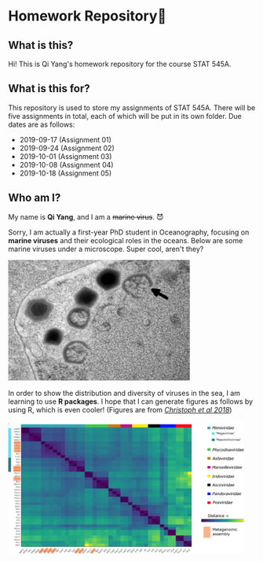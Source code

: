 # Homework Repository:bookmark: 

## What is this?
Hi! This is Qi Yang's homework repository for the course STAT 545A.

## What is this for?
This repository is used to store my assignments of STAT 545A. There will be five assignments in total, each of which will be put in its own folder. Due dates are as follows:
- 2019-09-17 (Assignment 01)
- 2019-09-24 (Assignment 02)
- 2019-10-01 (Assignment 03)
- 2019-10-08 (Assignment 04)
- 2019-10-18 (Assignment 05)

## Who am I?
My name is **Qi Yang**, and I am a <del>marine virus</del>. :smiling_imp:

Sorry, I am actually a first-year PhD student in Oceanography, focusing on **marine viruses** and their ecological roles in the oceans. 
Below are some marine viruses under a microscope. Super cool, aren't they?

<img width="370" src="https://github.com/STAT545-UBC-hw-2019-20/stat545-hw-qiyangqd/blob/master/images/BsV%20virion.png">

In order to show the distribution and diversity of viruses in the sea, I am learning to use **R packages**. I hope that I can generate figures as follows by using R, which is even cooler! (Figures are from *[Christoph et al 2018](https://elifesciences.org/articles/33014)*)

<img width="480" src="https://github.com/STAT545-UBC-hw-2019-20/stat545-hw-qiyangqd/blob/master/images/PDM.png">
